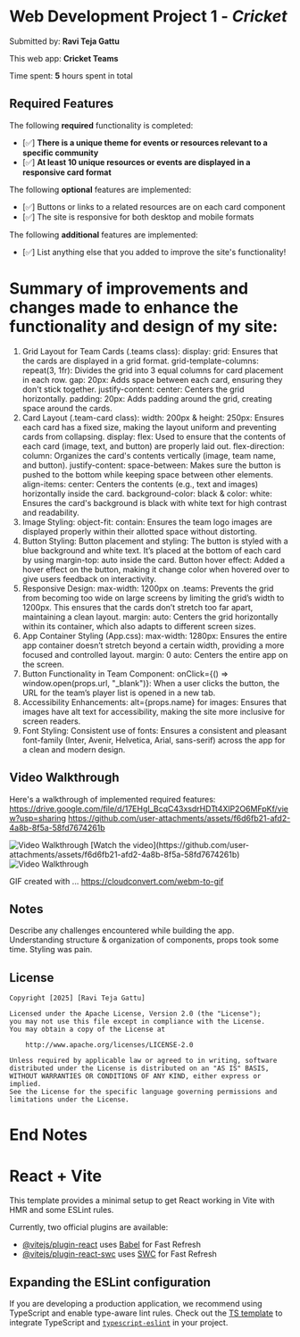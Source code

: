 # Web Development Project 1 - *Cricket*

Submitted by: **Ravi Teja Gattu**

This web app: **Cricket Teams**

Time spent: **5** hours spent in total

## Required Features

The following **required** functionality is completed:

- [✅] **There is a unique theme for events or resources relevant to a specific community**
- [✅] **At least 10 unique resources or events are displayed in a responsive card format**

The following **optional** features are implemented:

- [✅] Buttons or links to a related resources are on each card component
- [✅] The site is responsive for both desktop and mobile formats

The following **additional** features are implemented:

* [✅] List anything else that you added to improve the site's functionality!
# Summary of improvements and changes made to enhance the functionality and design of my site:

1. Grid Layout for Team Cards (.teams class):
display: grid: Ensures that the cards are displayed in a grid format.
grid-template-columns: repeat(3, 1fr): Divides the grid into 3 equal columns for card placement in each row.
gap: 20px: Adds space between each card, ensuring they don't stick together.
justify-content: center: Centers the grid horizontally.
padding: 20px: Adds padding around the grid, creating space around the cards.
2. Card Layout (.team-card class):
width: 200px & height: 250px: Ensures each card has a fixed size, making the layout uniform and preventing cards from collapsing.
display: flex: Used to ensure that the contents of each card (image, text, and button) are properly laid out.
flex-direction: column: Organizes the card's contents vertically (image, team name, and button).
justify-content: space-between: Makes sure the button is pushed to the bottom while keeping space between other elements.
align-items: center: Centers the contents (e.g., text and images) horizontally inside the card.
background-color: black & color: white: Ensures the card's background is black with white text for high contrast and readability.
3. Image Styling:
object-fit: contain: Ensures the team logo images are displayed properly within their allotted space without distorting.
4. Button Styling:
Button placement and styling: The button is styled with a blue background and white text. It’s placed at the bottom of each card by using margin-top: auto inside the card.
Button hover effect: Added a hover effect on the button, making it change color when hovered over to give users feedback on interactivity.
5. Responsive Design:
max-width: 1200px on .teams: Prevents the grid from becoming too wide on large screens by limiting the grid’s width to 1200px. This ensures that the cards don’t stretch too far apart, maintaining a clean layout.
margin: auto: Centers the grid horizontally within its container, which also adapts to different screen sizes.
6. App Container Styling (App.css):
max-width: 1280px: Ensures the entire app container doesn’t stretch beyond a certain width, providing a more focused and controlled layout.
margin: 0 auto: Centers the entire app on the screen.
7. Button Functionality in Team Component:
onClick={() => window.open(props.url, "_blank")}: When a user clicks the button, the URL for the team’s player list is opened in a new tab.
8. Accessibility Enhancements:
alt={props.name} for images: Ensures that images have alt text for accessibility, making the site more inclusive for screen readers.
9. Font Styling:
Consistent use of fonts: Ensures a consistent and pleasant font-family (Inter, Avenir, Helvetica, Arial, sans-serif) across the app for a clean and modern design.

## Video Walkthrough

Here's a walkthrough of implemented required features:
https://drive.google.com/file/d/17EHgI_BcqC43xsdrHDTt4XlP2O6MFpKf/view?usp=sharing
https://github.com/user-attachments/assets/f6d6fb21-afd2-4a8b-8f5a-58fd7674261b

<img src='https://drive.google.com/file/d/17EHgI_BcqC43xsdrHDTt4XlP2O6MFpKf/view?usp=sharing' title='Video Walkthrough1' width='' alt='Video Walkthrough' />
[Watch the video](https://github.com/user-attachments/assets/f6d6fb21-afd2-4a8b-8f5a-58fd7674261b)


<img src='' title='Video Walkthrough2' width='' alt='Video Walkthrough' />

<!-- Replace this with whatever GIF tool you used! -->
GIF created with ...  https://cloudconvert.com/webm-to-gif
<!-- Recommended tools:
[Kap](https://getkap.co/) for macOS
[ScreenToGif](https://www.screentogif.com/) for Windows
[peek](https://github.com/phw/peek) for Linux. -->

## Notes

Describe any challenges encountered while building the app.
Understanding structure & organization of components, props took some time.
Styling was pain.

## License

    Copyright [2025] [Ravi Teja Gattu]

    Licensed under the Apache License, Version 2.0 (the "License");
    you may not use this file except in compliance with the License.
    You may obtain a copy of the License at

        http://www.apache.org/licenses/LICENSE-2.0

    Unless required by applicable law or agreed to in writing, software
    distributed under the License is distributed on an "AS IS" BASIS,
    WITHOUT WARRANTIES OR CONDITIONS OF ANY KIND, either express or implied.
    See the License for the specific language governing permissions and
    limitations under the License.
    
    
# End Notes

# React + Vite

This template provides a minimal setup to get React working in Vite with HMR and some ESLint rules.

Currently, two official plugins are available:

- [@vitejs/plugin-react](https://github.com/vitejs/vite-plugin-react/blob/main/packages/plugin-react/README.md) uses [Babel](https://babeljs.io/) for Fast Refresh
- [@vitejs/plugin-react-swc](https://github.com/vitejs/vite-plugin-react-swc) uses [SWC](https://swc.rs/) for Fast Refresh

## Expanding the ESLint configuration

If you are developing a production application, we recommend using TypeScript and enable type-aware lint rules. Check out the [TS template](https://github.com/vitejs/vite/tree/main/packages/create-vite/template-react-ts) to integrate TypeScript and [`typescript-eslint`](https://typescript-eslint.io) in your project.
